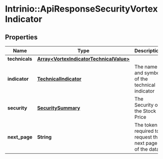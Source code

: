 # Intrinio::ApiResponseSecurityVortexIndicator

## Properties
Name | Type | Description | Notes
------------ | ------------- | ------------- | -------------
**technicals** | [**Array&lt;VortexIndicatorTechnicalValue&gt;**](VortexIndicatorTechnicalValue.md) |  | [optional] 
**indicator** | [**TechnicalIndicator**](TechnicalIndicator.md) | The name and symbol of the technical indicator | [optional] 
**security** | [**SecuritySummary**](SecuritySummary.md) | The Security of the Stock Price | [optional] 
**next_page** | **String** | The token required to request the next page of the data | [optional] 


